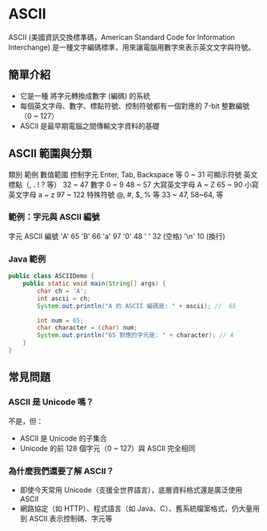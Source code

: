 # ASCII

ASCII (美國資訊交換標準碼，American Standard Code for Information Interchange) 是一種文字編碼標準，用來讓電腦用數字來表示英文文字與符號。

## 簡單介紹

- 它是一種 將字元轉換成數字 (編碼) 的系統
- 每個英文字母、數字、標點符號、控制符號都有一個對應的 7-bit 整數編號（0 ~ 127）
- ASCII 是最早期電腦之間傳輸文字資料的基礎

## ASCII 範圍與分類

類別	      範例	                        數值範圍
控制字元	   Enter, Tab, Backspace 等	    0 ~ 31
可顯示符號     英文標點（, . ! ? 等）	     32 ~ 47
數字           0 ~ 9	                   48 ~ 57
大寫英文字母    A ~ Z	                    65 ~ 90
小寫英文字母	a ~ z	                    97 ~ 122
特殊符號	    @, #, $, % 等	            33 ~ 47, 58~64, 等

### 範例：字元與 ASCII 編號

字元	ASCII 編號
'A'	    65
'B'	    66
'a'	    97
'0'	    48
' '     32 (空格)
'\n'    10 (換行)	

### Java 範例

```java
public class ASCIIDemo {
    public static void main(String[] args) {
        char ch = 'A';
        int ascii = ch;
        System.out.println("A 的 ASCII 編碼是: " + ascii); //  65

        int num = 65;
        char character = (char) num;
        System.out.println("65 對應的字元是: " + character); // A
    }
}
```

## 常見問題

### ASCII 是 Unicode 嗎？

不是，但：
- ASCII 是 Unicode 的子集合
- Unicode 的前 128 個字元（0 ~ 127）與 ASCII 完全相同


### 為什麼我們還要了解 ASCII？
- 即使今天常用 Unicode（支援全世界語言），底層資料格式還是廣泛使用 ASCII
- 網路協定（如 HTTP）、程式語言（如 Java、C）、舊系統檔案格式，仍大量用到 ASCII 表示控制碼、字元等